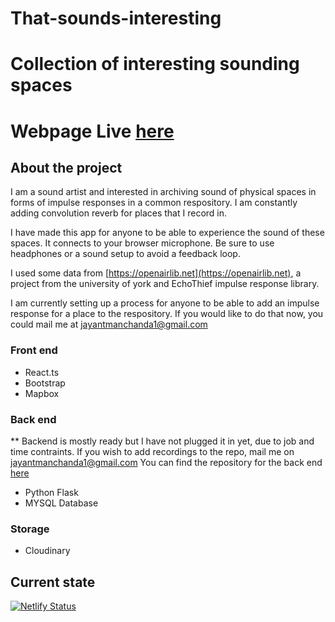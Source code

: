 # That-sounds-interesting

# Collection of interesting sounding spaces

# Webpage Live [here](https://that-sounds-interesting.netlify.app/)


## About the project

I am a sound artist and interested in archiving sound of physical spaces in forms of impulse responses in a common respository.
I am constantly adding convolution reverb for places that I record in. 

I have made this app for anyone to be able to experience the sound of these spaces. It connects to your browser microphone. 
Be sure to use headphones or a sound setup to avoid a feedback loop.

I used some data from [https://openairlib.net](https://openairlib.net), a project from the university of york and EchoThief impulse response library. 

I am currently setting up a process for anyone to be able to add an impulse response for a place to the respository. If you would like to do that now, you could mail me at [jayantmanchanda1@gmail.com](jayantmanchanda1@gmail.com)

### Front end

- React.ts
- Bootstrap
- Mapbox

### Back end 
** Backend is mostly ready but I have not plugged it in yet, due to job and time contraints. If you wish to add recordings to the repo, mail me on jayantmanchanda1@gmail.com
You can find the repository for the back end [here](https://github.com/manchandajayant/That-sounds-interesting/tree/master/server)

- Python Flask 
- MYSQL Database


### Storage
- Cloudinary

## Current state
[![Netlify Status](https://api.netlify.com/api/v1/badges/16384a1f-17d8-4f3c-a1f6-8c7d0b1fc9b5/deploy-status)](https://app.netlify.com/sites/verberapp/deploys)
